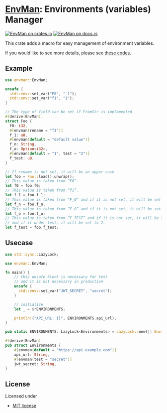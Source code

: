 # [EnvMan][docsrs]: Environments (variables) Manager

[![EnvMan on crates.io][cratesio-image]][cratesio]
[![EnvMan on docs.rs][docsrs-image]][docsrs]

[cratesio-image]: https://img.shields.io/crates/v/envman.svg
[cratesio]: https://crates.io/crates/envman
[docsrs-image]: https://docs.rs/envman/badge.svg
[docsrs]: https://docs.rs/envman

This crate adds a macro for easy management of environment variables.

If you would like to see more details, please see [these codes](https://github.com/moriyoshi-kasuga/envman/tree/main/envman/tests).

## Example

```rust
use envman::EnvMan;

unsafe {
  std::env::set_var("F0", "-1");
  std::env::set_var("f1", "1");
}

// The type of field can be set if FromStr is implemented
#[derive(EnvMan)]
struct Foo {
  f0: i32,
  #[envman(rename = "f1")]
  f_1: u8,
  #[envman(default = "default value")]
  f_n: String,
  f_o: Option<i32>,
  #[envman(default = "1", test = "2")]
  f_test: u8,
}

// If rename is not set, it will be an upper case
let foo = Foo::load().unwrap();
// This value is taken from “F0”.
let f0 = foo.f0;
// This value is taken from “f1”.
let f_1 = foo.f_1;
// This value is taken from “F_N” and if it is not set, it will be set to “default value”.
let f_n = foo.f_n;
// This value is taken from “F_O” and if it is not set, it will be set to None.
let f_o = foo.f_o;
// This value is taken from “F_TEST” and if it is not set, it will be set to 1.
// and if it under test, it will be set to 2.
let f_test = foo.f_test;
```

## Usecase

```rust
use std::sync::LazyLock;

use envman::EnvMan;

fn main() {
    // this unsafe block is necessary for test
    // and it is not necessary in production
    unsafe {
      std::env::set_var("JWT_SECRET", "secret");
    }

    // initialize
    let _ = &*ENVIRONMENTS;

    println!("API_URL: {}", ENVIRONMENTS.api_url);
}

pub static ENVIRONMENTS: LazyLock<Environments> = LazyLock::new(|| Environments::load().unwrap());

#[derive(EnvMan)]
pub struct Environments {
    #[envman(default = "https://api.example.com")]
    api_url: String,
    #[envman(test = "secret")]
    jwt_secret: String,
}
```

## License

Licensed under

- [MIT license](https://github.com/moriyoshi-kasuga/envman/blob/main/LICENSE)

